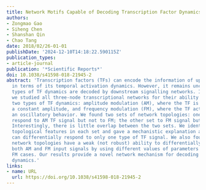 ```yaml
---
title: Network Motifs Capable of Decoding Transcription Factor Dynamics
authors:
- Zongmao Gao
- Siheng Chen
- Shanshan Qin
- Chao Tang
date: 2018/02/26-01-01
publishDate: '2024-12-10T14:18:22.590115Z'
publication_types:
- article-journal
publication: '*Scientific Reports*'
doi: 10.1038/s41598-018-21945-2
abstract: 'Transcription factors (TFs) can encode the information of upstream signal
  in terms of its temporal activation dynamics. However, it remains unclear how different
  types of TF dynamics are decoded by downstream signalling networks. In this work,
  we studied all three-node transcriptional networks for their ability to distinguish
  two types of TF dynamics: amplitude modulation (AM), where the TF is activated with
  a constant amplitude, and frequency modulation (FM), where the TF activity displays
  an oscillatory behavior. We found two sets of network topologies: one set can differentially
  respond to AM TF signal but not to FM; the other set to FM signal but not to AM.
  Interestingly, there is little overlap between the two sets. We identified the prevalent
  topological features in each set and gave a mechanistic explanation as to why they
  can differentially respond to only one type of TF signal. We also found that some
  network topologies have a weak (not robust) ability to differentially respond to
  both AM and FM input signals by using different values of parameters for AM and
  FM cases. Our results provide a novel network mechanism for decoding different TF
  dynamics.'
links:
- name: URL
  url: https://doi.org/10.1038/s41598-018-21945-2
---
```

